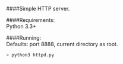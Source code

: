 ####Simple HTTP server.

####Requirements:  
Python 3.3+

####Running:  
Defaults: port 8888, current directory as root.

```sh
> python3 httpd.py
```